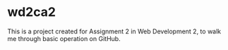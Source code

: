 # wd2ca2
This is a project created for Assignment 2 in Web Development 2, to walk me through basic operation on GitHub.
